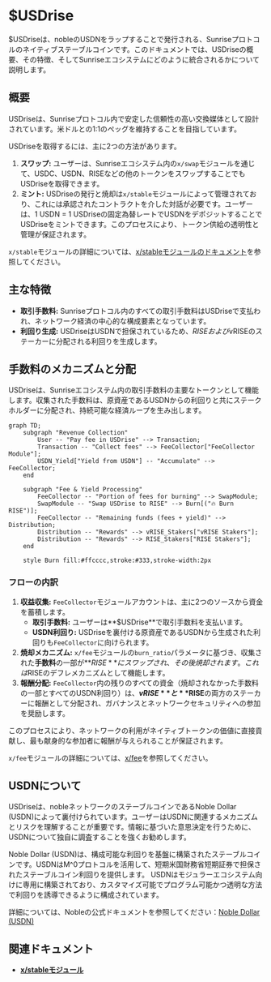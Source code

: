 # $USDrise

$USDriseは、nobleのUSDNをラップすることで発行される、Sunriseプロトコルのネイティブステーブルコインです。このドキュメントでは、USDriseの概要、その特徴、そしてSunriseエコシステムにどのように統合されるかについて説明します。

## 概要

USDriseは、Sunriseプロトコル内で安定した信頼性の高い交換媒体として設計されています。米ドルとの1:1のペッグを維持することを目指しています。

USDriseを取得するには、主に2つの方法があります。

1. **スワップ:** ユーザーは、Sunriseエコシステム内の`x/swap`モジュールを通じて、USDC、USDN、RISEなどの他のトークンをスワップすることでもUSDriseを取得できます。
2. **ミント:** USDriseの発行と焼却は`x/stable`モジュールによって管理されており、これには承認されたコントラクトを介した対話が必要です。ユーザーは、1 USDN = 1 USDriseの固定為替レートでUSDNをデポジットすることでUSDriseをミントできます。このプロセスにより、トークン供給の透明性と管理が保証されます。

`x/stable`モジュールの詳細については、[x/stableモジュールのドキュメント](../sunrise/stable.md)を参照してください。

## 主な特徴

- **取引手数料:** Sunriseプロトコル内のすべての取引手数料はUSDriseで支払われ、ネットワーク経済の中心的な構成要素となっています。
- **利回り生成:** USDriseはUSDNで担保されているため、$RISEおよび$vRISEのステーカーに分配される利回りを生成します。

## 手数料のメカニズムと分配

USDriseは、Sunriseエコシステム内の取引手数料の主要なトークンとして機能します。収集された手数料は、原資産であるUSDNからの利回りと共にステークホルダーに分配され、持続可能な経済ループを生み出します。

```mermaid
graph TD;
    subgraph "Revenue Collection"
        User -- "Pay fee in USDrise" --> Transaction;
        Transaction -- "Collect fees" --> FeeCollector["FeeCollector Module"];
        USDN_Yield["Yield from USDN"] -- "Accumulate" --> FeeCollector;
    end

    subgraph "Fee & Yield Processing"
        FeeCollector -- "Portion of fees for burning" --> SwapModule;
        SwapModule -- "Swap USDrise to RISE" --> Burn[("🔥 Burn RISE")];
        FeeCollector -- "Remaining funds (fees + yield)" --> Distribution;
        Distribution -- "Rewards" --> vRISE_Stakers["vRISE Stakers"];
        Distribution -- "Rewards" --> RISE_Stakers["RISE Stakers"];
    end

    style Burn fill:#ffcccc,stroke:#333,stroke-width:2px
```

### フローの内訳

1. **収益収集:** `FeeCollector`モジュールアカウントは、主に2つのソースから資金を蓄積します。
    - **取引手数料:** ユーザーは**$USDrise**で取引手数料を支払います。
    - **USDN利回り:** USDriseを裏付ける原資産であるUSDNから生成された利回りも`FeeCollector`に向けられます。
2. **焼却メカニズム:** `x/fee`モジュールの`burn_ratio`パラメータに基づき、収集された**手数料**の一部が**$RISE**にスワップされ、その後焼却されます。これは$RISEのデフレメカニズムとして機能します。
3. **報酬分配:** `FeeCollector`内の残りのすべての資金（焼却されなかった手数料の一部とすべてのUSDN利回り）は、**$vRISE**と**$RISE**の両方のステーカーに報酬として分配され、ガバナンスとネットワークセキュリティへの参加を奨励します。

このプロセスにより、ネットワークの利用がネイティブトークンの価値に直接貢献し、最も献身的な参加者に報酬が与えられることが保証されます。

`x/fee`モジュールの詳細については、[x/fee](../sunrise/fee.md)を参照してください。

## USDNについて

USDriseは、nobleネットワークのステーブルコインであるNoble Dollar (USDN)によって裏付けられています。ユーザーはUSDNに関連するメカニズムとリスクを理解することが重要です。情報に基づいた意思決定を行うために、USDNについて独自に調査することを強くお勧めします。

Noble Dollar (USDN)は、構成可能な利回りを基盤に構築されたステーブルコインです。USDNはM^0プロトコルを活用して、短期米国財務省短期証券で担保されたステーブルコイン利回りを提供します。
USDNはモジュラーエコシステム向けに専用に構築されており、カスタマイズ可能でプログラム可能かつ透明な方法で利回りを誘導できるように構成されています。

詳細については、Nobleの公式ドキュメントを参照してください：[Noble Dollar (USDN)](https://www.noble.xyz/usdn)

## 関連ドキュメント

- **[x/stableモジュール](../sunrise/stable.md)**
